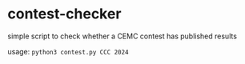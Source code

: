 # contest-checker
simple script to check whether a CEMC contest has published results

usage: `python3 contest.py CCC 2024`
